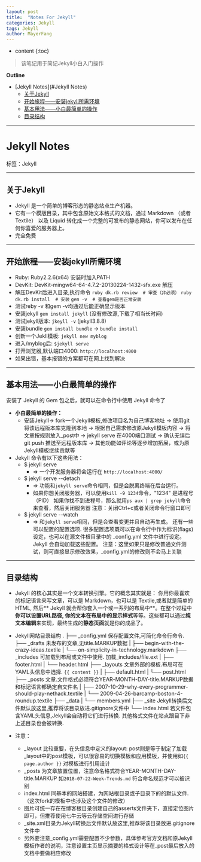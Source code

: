 ```yaml
---
layout: post
title:  "Notes For Jekyll"
categories: Jekyll
tags: Jekyll
author: MayerFang
---
```


* content
{:toc}

>该笔记用于简记Jekyll小白入门操作




**Outline**

- [Jekyll Notes](#Jekyll Notes)
	- [关于Jekyll](#关于Jekyll)
	- [开始旅程——安装jekyll所需环境](#开始旅程——安装jekyll所需环境)
	- [基本用法——小白最简单的操作](#基本用法——小白最简单的操作)
	- [目录结构](#目录结构)
	



---

# Jekyll Notes

标签：Jekyll

---

## 关于Jekyll

- Jekyll 是一个简单的博客形态的静态站点生产机器。
- 它有一个模版目录，其中包含原始文本格式的文档，通过 Markdown （或者 Textile） 以及 Liquid 转化成一个完整的可发布的静态网站，你可以发布在任何你喜爱的服务器上。
- 完全免费

--- 

## 开始旅程——安装jekyll所需环境

- Ruby: Ruby2.2.6(x64) 安装时加入PATH
- DevKit: DevKit-mingw64-64-4.7.2-20130224-1432-sfx.exe 解压
- 解压DevKit后进入目录,执行命令
`ruby dk.rb review  # 审查（非必须）`
`ruby dk.rb install  # 安装`
`gem -v  # 查看gem是否正常安装`
- 测试reby -v 和gem -v均通过后能正确显示版本
- 安装jekyll `gem install jekyll` (没有修改源,下载了相当长时间)
- 测试jekyll版本: `jkeyll -v` (jekyll3.8.8)
- 安装bundle `gem install bundle` -> `bundle install`
- 创新一个Jekll模板: `jekyll new myblog`
- 进入/myblog后: `$jekyll serve`
- 打开浏览器,默认端口4000: `http://localhost:4000`
- 如果出错，基本报错的方案都可在网上找到解决

---

## 基本用法——小白最简单的操作

安装了 Jekyll 的 Gem 包之后，就可以在命令行中使用 Jekyll 命令了

- **小白最简单的操作：**
	- 安装Jekyll-> fork一个Jekyll模板,修改项目名为自己博客地址 -> 使用git将该远程版本库克隆到本地 -> 根据自己需求修改原Jekyll模板内容 -> 将文章按规则放入_post中 -> jekyll serve 在4000端口测试 -> 确认无误后git push 推送至远程版本库 -> 其他功能如评论等逐步增加拓展，或为原Jekyll模板继续贡献等
- Jekyll 命令有以下这些用法：
	- $ jekyll serve
		- => 一个开发服务器将会运行在 `http://localhost:4000/`
	- $ jekyll serve --detach
		- => 功能和`jekyll serve`命令相同，但是会脱离终端在后台运行。
   		- 如果你想关闭服务器，可以使用`kill -9 1234`命令，"1234" 是进程号（PID）
  		如果你找不到进程号，那么就用`ps aux | grep jekyll`命令来查看，然后关闭服务器
		注意：关闭Ctrl+c或者关闭命令行窗口即可
	- $ jekyll serve --watch
		- => 和`jekyll serve`相同，但是会查看变更并且自动再生成。
还有一些可以配置的配置选项. 很多配置选项既可以在命令行中作为标识(flags)设定，也可以在源文件根目录中的 _config.yml 文件中进行设定。Jekyll 会自动加载这些配置。
		注意：这里如果只是修改普通文件测试，则可直接显示修改效果，_config.yml的修改则不会马上关联

---

## 目录结构

- Jekyll 的核心其实是一个文本转换引擎。它的概念其实就是： 你用你最喜欢的标记语言来写文章，可以是 Markdown，也可以是 Textile,或者就是简单的 HTML, 然后** Jekyll 就会帮你套入一个或一系列的布局中**。在整个过程中**你可以设置URL路径, 你的文本在布局中的显示样式**等等。这些都可以通过**纯文本编辑**来实现，最终生成的**静态页面**就是你的成品了。
- Jekyll网站目录结构
.
├── _config.yml 保存配置文件,可简化命令行命令.
├── _drafts 未发布的文章,无title.MARKUP数据
|   ├── begin-with-the-crazy-ideas.textile 
|   └── on-simplicity-in-technology.markdown
├── _includes 可加载到布局或文件中使用. 加载_includes/file.ext
|   ├── footer.html
|   └── header.html
├── _layouts 文章外部的模板.布局可在YAML头信息中选择. `{{ content }}`
|   ├── default.html
|   └── post.html
├── _posts 文章.文件格式必须符合YEAR-MONTH-DAY-title.MARKUP数据和标记语言都确定自文件名
|   ├── 2007-10-29-why-every-programmer-should-play-nethack.textile
|   └── 2009-04-26-barcamp-boston-4-roundup.textile
├── _data
|   └── members.yml
├── _site Jekyll转换后文件默认放这里,推荐将该目录放进.gitignore文件中
└── index.html 若文件包含YAML头信息,Jekyll会自动将它们进行转换. 其他格式文件在站点跟目下非上述目录也会被转换.

- 注意：
	- _layout 比较重要，在头信息中定义的layout: post则是等于制定了加载_layout中的post模板，可以很容易的切换模板和应用模板，并使用如```{{ page.author }}``` 对模板进行引用设计
	- _posts 为文章放置位置，注意命名格式符合YEAR-MONTH-DAY-title.MARKUP 如`2018-07-22-Week-Trends.md` 符合命名规范才可以被识别
	- index.html 同基本的网站搭建，为网站根目录或子目录下的的默认文件.（这次fork的模板中也涉及这个文件的修改）
	- 图片可统一存在在博客根目录创建自己的asserts文件夹下，直接定位图片即可，但推荐使用七牛云等云存储空间进行存储
	- _site.xml目录为Jekyll转换后文件默认放这里,推荐将该目录放进.gitignore文件中
	- 另外要注意_config.yml需要配置不少参数，具体参考官方文档和原Jekyll模板作者的说明，注意设置主页显示摘要的格式设计等在_post最后放入的文档中要做相应修改
